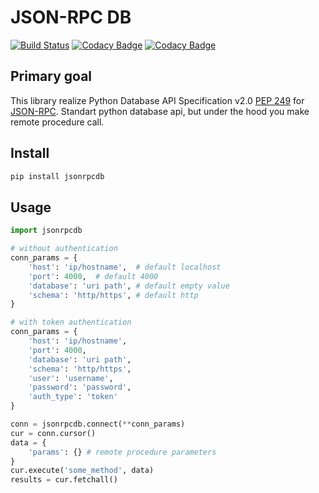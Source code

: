 # JSON-RPC DB

[![Build Status](https://travis-ci.org/LiveStalker/json-rpc-db.svg?branch=master)](https://travis-ci.org/LiveStalker/json-rpc-db)
[![Codacy Badge](https://api.codacy.com/project/badge/Coverage/52f1f4086b654639b78ffc0b28bb9b00)](https://www.codacy.com/app/LiveStalker/json-rpc-db?utm_source=github.com&utm_medium=referral&utm_content=LiveStalker/json-rpc-db&utm_campaign=Badge_Coverage)
[![Codacy Badge](https://api.codacy.com/project/badge/Grade/52f1f4086b654639b78ffc0b28bb9b00)](https://www.codacy.com/app/LiveStalker/json-rpc-db?utm_source=github.com&amp;utm_medium=referral&amp;utm_content=LiveStalker/json-rpc-db&amp;utm_campaign=Badge_Grade)

## Primary goal
This library realize Python Database API Specification v2.0 [PEP 249](https://www.python.org/dev/peps/pep-0249/) for [JSON-RPC](http://www.jsonrpc.org/specification).
Standart python database api, but under the hood you make remote procedure call.

## Install

```bash
pip install jsonrpcdb
```

## Usage

```python
import jsonrpcdb

# without authentication
conn_params = {
    'host': 'ip/hostname',  # default localhost
    'port': 4000,  # default 4000
    'database': 'uri path', # default empty value
    'schema': 'http/https', # default http
}

# with token authentication
conn_params = {
    'host': 'ip/hostname',
    'port': 4000,
    'database': 'uri path',
    'schema': 'http/https',
    'user': 'username',
    'password': 'password',
    'auth_type': 'token'
}

conn = jsonrpcdb.connect(**conn_params)
cur = conn.cursor()
data = {
    'params': {} # remote procedure parameters
}
cur.execute('some_method', data)
results = cur.fetchall()
```

